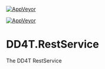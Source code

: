[![AppVeyor](https://ci.appveyor.com/api/projects/status/github/dd4t/DD4T.RestService?branch=master&svg=true&passingText=master)](https://ci.appveyor.com/project/DD4T/dd4t-restservice)

[![AppVeyor](https://ci.appveyor.com/api/projects/status/github/dd4t/DD4T.RestService?branch=develop&svg=true&passingText=develop)](https://ci.appveyor.com/project/DD4T/dd4t-restservice)



# DD4T.RestService
The DD4T RestService
